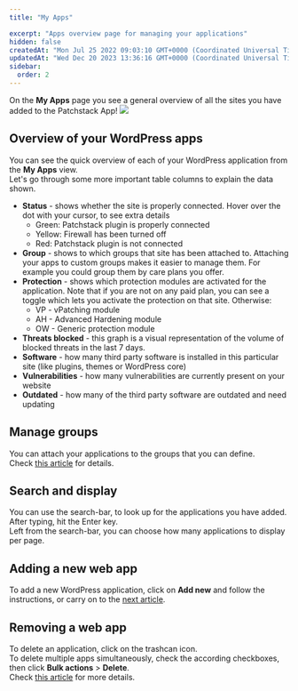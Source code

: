 ```yaml
---
title: "My Apps"

excerpt: "Apps overview page for managing your applications"
hidden: false
createdAt: "Mon Jul 25 2022 09:03:10 GMT+0000 (Coordinated Universal Time)"
updatedAt: "Wed Dec 20 2023 13:36:16 GMT+0000 (Coordinated Universal Time)"
sidebar:
  order: 2
---
```

On the **My Apps** page you see a general overview of all the sites you have added to the Patchstack App!
![](@images/3d12c97-patchstack-my-apps.png)

## Overview of your WordPress apps

You can see the quick overview of each of your WordPress application from the **My Apps** view.  
Let's go through some more important table columns to explain the data shown.

- **Status** - shows whether the site is properly connected. Hover over the dot with your cursor, to see extra details
  - Green: Patchstack plugin is properly connected
  - Yellow: Firewall has been turned off
  - Red: Patchstack plugin is not connected
- **Group** - shows to which groups that site has been attached to. Attaching your apps to custom groups makes it easier to manage them. For example you could group them by care plans you offer.
- **Protection** - shows which protection modules are activated for the application. Note that if you are not on any paid plan, you can see a toggle which lets you activate the protection on that site. Otherwise:
  - VP - vPatching module
  - AH - Advanced Hardening module
  - OW - Generic protection module
- **Threats blocked** - this graph is a visual representation of the volume of blocked threats in the last 7 days.
- **Software** - how many third party software is installed in this particular site (like plugins, themes or WordPress core)
- **Vulnerabilities** - how many vulnerabilities are currently present on your website
- **Outdated** - how many of the third party software are outdated and need updating

## Manage groups

You can attach your applications to the groups that you can define.  
Check [this article](https://docs.patchstack.com/docs/application-groups) for details.

## Search and display

You can use the search-bar, to look up for the applications you have added. After typing, hit the Enter key.  
Left from the search-bar, you can choose how many applications to display per page.

## Adding a new web app

To add a new WordPress application, click on **Add new** and follow the instructions, or carry on to the [next article](https://docs.patchstack.com/docs/adding-a-web-app).

## Removing a web app

To delete an application, click on the trashcan icon.  
To delete multiple apps simultaneously, check the according checkboxes, then click **Bulk actions** > **Delete**.  
Check [this article](https://docs.patchstack.com/docs/removing-a-web-app) for more details.
